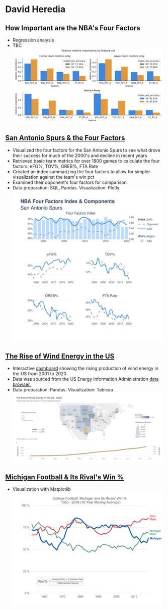 # David Heredia

## How Important are the NBA's Four Factors
- Regression analysis
- TBC
![](/nba-factors-weights-analysis/relimp.svg)

## [San Antonio Spurs & the Four Factors](https://github.com/david-heredia/portfolio-projects/tree/main/nba-four-factors)
- Visualized the four factors for the San Antonio Spurs to see what drove their success for much of the 2000's and decline in recent years
- Retrieved basic team metrics for over 1800 games to calculate the four factors: eFG%, TOV%, OREB%, FTA Rate
- Created an index summarizing the four factors to allow for simpler visualization against the team's win pct
- Examined their opponent's four factors for comparison
- Data preparation: SQL, Pandas. Visualization: Plotly
![](/nba-four-factors/ffindex.svg)

## [The Rise of Wind Energy in the US](https://github.com/david-heredia/portfolio-projects/tree/main/us-wind)
- Interactive [dashboard](https://public.tableau.com/views/USWindProduction/USWindEnergy?:language=en-US&:display_count=n&:origin=viz_share_link) showing the rising production of wind energy in the US from 2001 to 2020.
- Data was sourced from the US Energy Information Administration [data browser.](https://www.eia.gov/electricity/data/browser/)
- Data preparation: Pandas. Visualization: Tableau
![](/us-wind/US-Wind-Energy.png)

## [Michigan Football & Its Rival's Win %](https://github.com/david-heredia/portfolio-projects/tree/main/michigan-football)
- Visualization with Matplotlib
![](/michigan-football/michigan-football-winpct.jpg)
